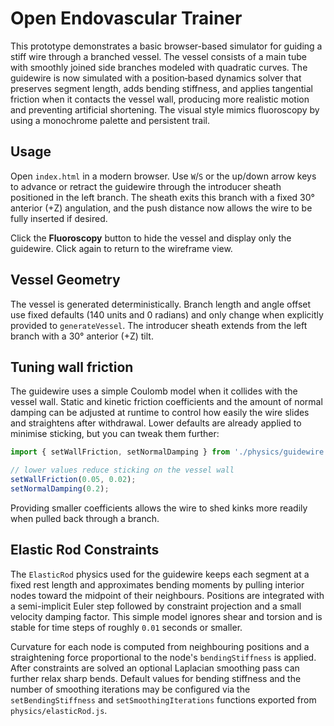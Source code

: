 # Open Endovascular Trainer

This prototype demonstrates a basic browser-based simulator for guiding a stiff wire through a branched vessel. The vessel consists of a main tube with smoothly joined side branches modeled with quadratic curves. The guidewire is now simulated with a position‑based dynamics solver that preserves segment length, adds bending stiffness, and applies tangential friction when it contacts the vessel wall, producing more realistic motion and preventing artificial shortening. The visual style mimics fluoroscopy by using a monochrome palette and persistent trail.

## Usage

Open `index.html` in a modern browser. Use `W`/`S` or the up/down arrow keys to advance or retract the guidewire through the introducer sheath positioned in the left branch. The sheath exits this branch with a fixed 30° anterior (+Z) angulation, and the push distance now allows the wire to be fully inserted if desired.

Click the **Fluoroscopy** button to hide the vessel and display only the guidewire. Click again to return to the wireframe view.

## Vessel Geometry

The vessel is generated deterministically. Branch length and angle offset use fixed defaults (140 units and 0 radians) and only change when explicitly provided to `generateVessel`. The introducer sheath extends from the left branch with a 30° anterior (+Z) tilt.

## Tuning wall friction

The guidewire uses a simple Coulomb model when it collides with the vessel wall. Static and kinetic friction coefficients and the amount of normal damping can be adjusted at runtime to control how easily the wire slides and straightens after withdrawal. Lower defaults are already applied to minimise sticking, but you can tweak them further:

```js
import { setWallFriction, setNormalDamping } from './physics/guidewire.js';

// lower values reduce sticking on the vessel wall
setWallFriction(0.05, 0.02);
setNormalDamping(0.2);
```

Providing smaller coefficients allows the wire to shed kinks more readily when pulled back through a branch.

## Elastic Rod Constraints

The `ElasticRod` physics used for the guidewire keeps each segment at a fixed
rest length and approximates bending moments by pulling interior nodes toward
the midpoint of their neighbours. Positions are integrated with a semi-implicit
Euler step followed by constraint projection and a small velocity damping
factor. This simple model ignores shear and torsion and is stable for time
steps of roughly `0.01` seconds or smaller.

Curvature for each node is computed from neighbouring positions and a
straightening force proportional to the node's `bendingStiffness` is applied.
After constraints are solved an optional Laplacian smoothing pass can further
relax sharp bends. Default values for bending stiffness and the number of
smoothing iterations may be configured via the `setBendingStiffness` and
`setSmoothingIterations` functions exported from `physics/elasticRod.js`.
